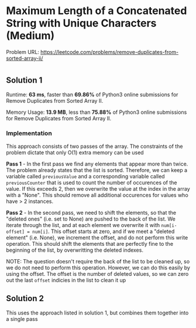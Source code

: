 # Maximum Length of a Concatenated String with Unique Characters (Medium)

Problem URL: https://leetcode.com/problems/remove-duplicates-from-sorted-array-ii/

# 

## Solution 1

Runtime: **63 ms**, faster than **69.86%** of Python3 online submissions for Remove Duplicates from Sorted Array II.

Memory Usage: **13.9 MB**, less than **75.88%** of Python3 online submissions for Remove Duplicates from Sorted Array II.

### Implementation

This approach consists of two passes of the array. The constraints of the problem dictate that only O(1) extra memory can be used

**Pass 1** - In the first pass we find any elements that appear more than twice. The problem already states that the list is sorted.
Therefore, we can keep a variable called `previousValue` and a corresponding variable called `previousCounter` that is used to count
the number of occurences of the value. If this exceeds 2, then we overwrite the value at the index in the array with a "None". This
should remove all additional occurences for values who have > 2 instances.

**Pass 2** - In the second pass, we need to shift the elements, so that the "deleted ones" (i.e. set to None) are pushed to the back
of the list. We iterate through the list, and at each element we overwrite it with `num[i-offset] = num[i]`. This offset starts at zero,
and if we meet a "deleted element" (i.e. None), we increment the offset, and do not perform this write operation. This should shift the
elements that are perfectly fine to the beginning of the list, by overwritting the deleted indexes.

NOTE: The question doesn't require the back of the list to be cleaned up, so we do not need to perform this operation. However, we can
do this easily by using the offset. The offset is the number of deleted values, so we can zero out the last `offset` indicies in the list
to clean it up

## Solution 2 

This uses the approach listed in solution 1, but combines them together into a single pass